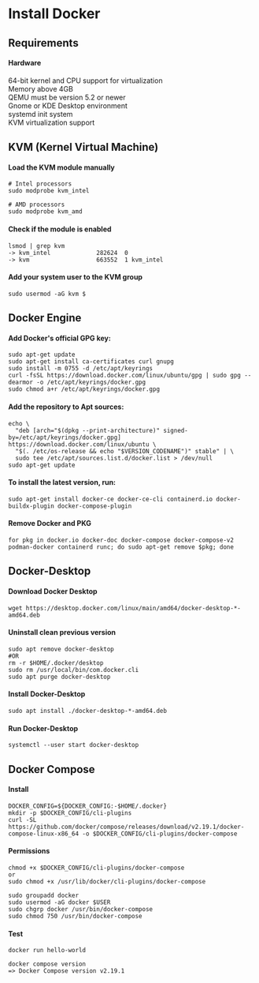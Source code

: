 # Install Docker

## Requirements

#### Hardware
64-bit kernel and CPU support for virtualization\
Memory above 4GB\
QEMU must be version 5.2 or newer\
Gnome or KDE Desktop environment\
systemd init system\
KVM virtualization support


## KVM (Kernel Virtual Machine) 

#### Load the KVM module manually
```
# Intel processors
sudo modprobe kvm_intel

# AMD processors
sudo modprobe kvm_amd
```

#### Check if the module is enabled
```
lsmod | grep kvm
-> kvm_intel             282624  0
-> kvm                   663552  1 kvm_intel
```

#### Add your system user to the KVM group
```
sudo usermod -aG kvm $
```

## Docker Engine

#### Add Docker's official GPG key:
```
sudo apt-get update
sudo apt-get install ca-certificates curl gnupg
sudo install -m 0755 -d /etc/apt/keyrings
curl -fsSL https://download.docker.com/linux/ubuntu/gpg | sudo gpg --dearmor -o /etc/apt/keyrings/docker.gpg
sudo chmod a+r /etc/apt/keyrings/docker.gpg
```

#### Add the repository to Apt sources:
```
echo \
  "deb [arch="$(dpkg --print-architecture)" signed-by=/etc/apt/keyrings/docker.gpg] https://download.docker.com/linux/ubuntu \
  "$(. /etc/os-release && echo "$VERSION_CODENAME")" stable" | \
  sudo tee /etc/apt/sources.list.d/docker.list > /dev/null
sudo apt-get update
```

#### To install the latest version, run:
```
sudo apt-get install docker-ce docker-ce-cli containerd.io docker-buildx-plugin docker-compose-plugin
```

#### Remove Docker and PKG
```
for pkg in docker.io docker-doc docker-compose docker-compose-v2 podman-docker containerd runc; do sudo apt-get remove $pkg; done
```



## Docker-Desktop

#### Download Docker Desktop
```
wget https://desktop.docker.com/linux/main/amd64/docker-desktop-*-amd64.deb
```

#### Uninstall clean previous version
```
sudo apt remove docker-desktop
#OR
rm -r $HOME/.docker/desktop
sudo rm /usr/local/bin/com.docker.cli
sudo apt purge docker-desktop
```

#### Install Docker-Desktop
```
sudo apt install ./docker-desktop-*-amd64.deb
```

#### Run Docker-Desktop 
```
systemctl --user start docker-desktop
```



## Docker Compose

#### Install
```
DOCKER_CONFIG=${DOCKER_CONFIG:-$HOME/.docker}
mkdir -p $DOCKER_CONFIG/cli-plugins
curl -SL https://github.com/docker/compose/releases/download/v2.19.1/docker-compose-linux-x86_64 -o $DOCKER_CONFIG/cli-plugins/docker-compose
```

#### Permissions
```
chmod +x $DOCKER_CONFIG/cli-plugins/docker-compose
or
sudo chmod +x /usr/lib/docker/cli-plugins/docker-compose

sudo groupadd docker
sudo usermod -aG docker $USER
sudo chgrp docker /usr/bin/docker-compose
sudo chmod 750 /usr/bin/docker-compose
```

#### Test
```
docker run hello-world

docker compose version
=> Docker Compose version v2.19.1
```



